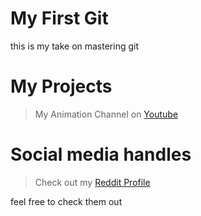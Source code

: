 # My First Git

this is my take on mastering git

# My Projects

> My Animation Channel on [Youtube](https://www.youtube.com/channel/UClkP6lDPR3Noa2JwUnAzrVw)

# Social media handles

> Check out my [Reddit Profile](https://www.reddit.com/user/LordTitan23)

feel free to check them out
